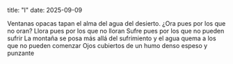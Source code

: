 title: "I"
date: 2025-09-09

Ventanas opacas tapan el alma del agua del desierto.
¿Ora pues por los que no oran?
Llora pues por los que no lloran
Sufre pues por los que no pueden sufrir
La montaña se posa más allá del sufrimiento
y el agua quema a los que no pueden comenzar
Ojos cubiertos de un humo denso espeso y punzante
